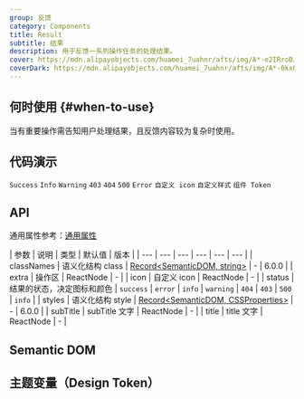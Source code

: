 ```yaml
---
group: 反馈
category: Components
title: Result
subtitle: 结果
description: 用于反馈一系列操作任务的处理结果。
cover: https://mdn.alipayobjects.com/huamei_7uahnr/afts/img/A*-e2IRroDJyEAAAAAAAAAAAAADrJ8AQ/original
coverDark: https://mdn.alipayobjects.com/huamei_7uahnr/afts/img/A*-0kxQrbHx2kAAAAAAAAAAAAADrJ8AQ/original
---
```


## 何时使用 {#when-to-use}

当有重要操作需告知用户处理结果，且反馈内容较为复杂时使用。

## 代码演示

<!-- prettier-ignore -->
<code src="./demo/success.tsx">Success</code>
<code src="./demo/info.tsx">Info</code>
<code src="./demo/warning.tsx">Warning</code>
<code src="./demo/403.tsx">403</code>
<code src="./demo/404.tsx">404</code>
<code src="./demo/500.tsx">500</code>
<code src="./demo/error.tsx">Error</code>
<code src="./demo/customIcon.tsx">自定义 icon</code>
<code src="./demo/style-class.tsx" debug>自定义样式</code>
<code src="./demo/component-token.tsx" debug>组件 Token</code>

## API

通用属性参考：[通用属性](/docs/react/common-props)

| 参数 | 说明 | 类型 | 默认值 | 版本 |
| --- | --- | --- | --- | --- | --- |
| classNames | 语义化结构 class | [Record<SemanticDOM, string>](#semantic-dom) | - | 6.0.0 |
| extra | 操作区 | ReactNode | - |
| icon | 自定义 icon | ReactNode | - |
| status | 结果的状态，决定图标和颜色 | `success` \| `error` \| `info` \| `warning` \| `404` \| `403` \| `500` | `info` |
| styles | 语义化结构 style | [Record<SemanticDOM, CSSProperties>](#semantic-dom) | - | 6.0.0 |
| subTitle | subTitle 文字 | ReactNode | - |
| title | title 文字 | ReactNode | - |

## Semantic DOM

<code src="./demo/_semantic.tsx" simplify="true"></code>

## 主题变量（Design Token）

<ComponentTokenTable component="Result"></ComponentTokenTable>
